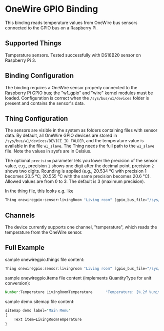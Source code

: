 # OneWire GPIO Binding

This binding reads temperature values from OneWire bus sensors connected to the GPIO bus on a Raspberry Pi.

## Supported Things

Temperature sensors.
Tested successfully with DS18B20 sensor on Raspberry Pi 3.

## Binding Configuration

The binding requires a OneWire sensor properly connected to the Raspberry Pi GPIO bus; the "w1_gpio" and "wire" kernel modules must be loaded.
Configuration is correct when the `/sys/bus/w1/devices` folder is present and contains the sensor's data.

## Thing Configuration

The sensors are visible in the system as folders containing files with sensor data.
By default, all OneWire GPIO devices are stored in `/sys/bus/w1/devices/DEVICE_ID_FOLDER`, and the temperature value is available in the file `w1_slave`. The Thing needs the full path to the `w1_slave` file.
Note the values in sysfs are in Celsius.

The optional `precision` parameter lets you lower the precision of the sensor value, e.g., precision `1` shows one digit after the decimal point, precision `2` shows two digits. Rounding is applied (e.g., 20.534 °C with precision 1 becomes 20.5 °C; 20.555 °C with the same precision becomes 20.6 °C). Allowed values are from 0 to 3. The default is 3 (maximum precision).

In the thing file, this looks e.g. like

```java
Thing onewiregpio:sensor:livingRoom "Living room" [gpio_bus_file="/sys/bus/w1/devices/28-0000061b587b/w1_slave",refresh_time=30,precision=1]
```

## Channels

The device currently supports one channel, "temperature", which reads the temperature from the OneWire sensor.

## Full Example

sample onewiregpio.things file content:

```java
Thing onewiregpio:sensor:livingroom "Living room" [gpio_bus_file="/sys/bus/w1/devices/28-0000061b587b/w1_slave",refresh_time=30]
```

sample onewiregpio.items file content (implements QuantityType for unit conversion):

```java
Number:Temperature LivingRoomTemperature      "Temperature: [%.2f %unit%]" <temperature>  { channel="onewiregpio:sensor:livingroom:temperature" }
```

sample demo.sitemap file content:

```perl
sitemap demo label="Main Menu"
{
    Text item=LivingRoomTemperature
}
```
